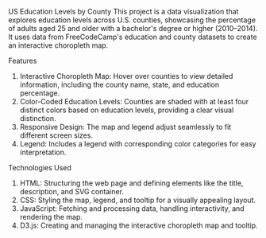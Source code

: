 US Education Levels by County
This project is a data visualization that explores education levels across U.S. counties, showcasing the percentage of adults aged 25 and older with a bachelor's degree or higher (2010–2014). It uses data from FreeCodeCamp's education and county datasets to create an interactive choropleth map.

Features
1. Interactive Choropleth Map: Hover over counties to view detailed information, including the county name, state, and education percentage.
2. Color-Coded Education Levels: Counties are shaded with at least four distinct colors based on education levels, providing a clear visual distinction.
3. Responsive Design: The map and legend adjust seamlessly to fit different screen sizes.
4. Legend: Includes a legend with corresponding color categories for easy interpretation.
   
Technologies Used
1. HTML: Structuring the web page and defining elements like the title, description, and SVG container.
2. CSS: Styling the map, legend, and tooltip for a visually appealing layout.
3. JavaScript: Fetching and processing data, handling interactivity, and rendering the map.
4. D3.js: Creating and managing the interactive choropleth map and tooltip.

